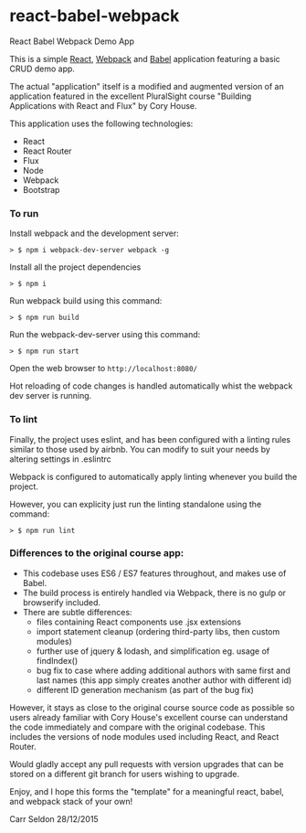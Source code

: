 # react-babel-webpack
React Babel Webpack Demo App

This is a simple [React](https://facebook.github.io/react/), [Webpack](http://webpack.github.io/) and [Babel](https://babeljs.io/) application featuring a basic CRUD demo app.

The actual "application" itself is a modified and augmented version of an application featured in the excellent PluralSight course "Building Applications with React and Flux" by Cory House.

This application uses the following technologies:

* React
* React Router
* Flux
* Node
* Webpack
* Bootstrap

### To run

Install webpack and the development server:

```
> $ npm i webpack-dev-server webpack -g
```

Install all the project dependencies

```
> $ npm i
```

Run webpack build using this command:

```
> $ npm run build
```

Run the webpack-dev-server using this command:

```
> $ npm run start
```

Open the web browser to `http://localhost:8080/`

Hot reloading of code changes is handled automatically whist the webpack dev server is running.

### To lint

Finally, the project uses eslint, and has been configured with a linting rules similar to those used by airbnb.
You can modify to suit your needs by altering settings in .eslintrc

Webpack is configured to automatically apply linting whenever you build the project.

However, you can explicity just run the linting standalone using the command:

```
> $ npm run lint
```

### Differences to the original course app:

* This codebase uses ES6 / ES7 features throughout, and makes use of Babel.
* The build process is entirely handled via Webpack, there is no gulp or browserify included.
* There are subtle differences:
    * files containing React components use .jsx extensions
    * import statement cleanup (ordering third-party libs, then custom modules)
    * further use of jquery & lodash, and simplification eg. usage of findIndex()
    * bug fix to case where adding additional authors with same first and last names (this app simply creates another author with different id)
    * different ID generation mechanism (as part of the bug fix)

However, it stays as close to the original course source code as possible so users already familiar with Cory House's excellent course can understand the code immediately and compare with the original codebase.
This includes the versions of node modules used including React, and React Router.

Would gladly accept any pull requests with version upgrades that can be stored on a different git branch for users wishing to upgrade.


Enjoy, and I hope this forms the "template" for a meaningful react, babel, and webpack stack of your own!

Carr Seldon 28/12/2015
